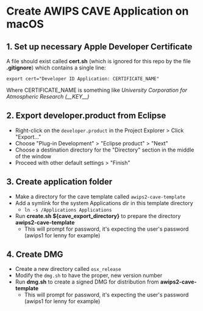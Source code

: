 # Create AWIPS CAVE Application on macOS

## 1. Set up necessary Apple Developer Certificate

A file should exist called **cert.sh** (which is ignored for this repo by the file **.gitignore**) which contains a single line:

    export cert="Developer ID Application: CERTIFICATE_NAME"

Where CERTIFICATE_NAME is something like *University Corporation for Atmospheric Research (\_\_KEY\_\_)*

## 2. Export developer.product from Eclipse

- Right-click on the `developer.product` in the Project Explorer > Click "Export..."
- Choose "Plug-in Development" > "Eclipse product" > "Next"
- Choose a destination directory for the "Directory" section in the middle of the window
- Proceed with other default settings > "Finish"

## 3. Create application folder

- Make a directory for the cave template called `awips2-cave-template`
- Add a symlink for the system Applications dir in this template directory
    - `ln -s /Applications Applications` 
- Run **create.sh ${cave_export_directory}** to prepare the directory **awips2-cave-template**
    - This will prompt for password, it's expecting the user's password (awips1 for lenny for example)

## 4. Create DMG

- Create a new directory called `osx_release`
- Modify the `dmg.sh` to have the proper, new version number
- Run **dmg.sh** to create a signed DMG for distribution from **awips2-cave-template**
    - This will prompt for password, it's expecting the user's password (awips1 for lenny for example)
